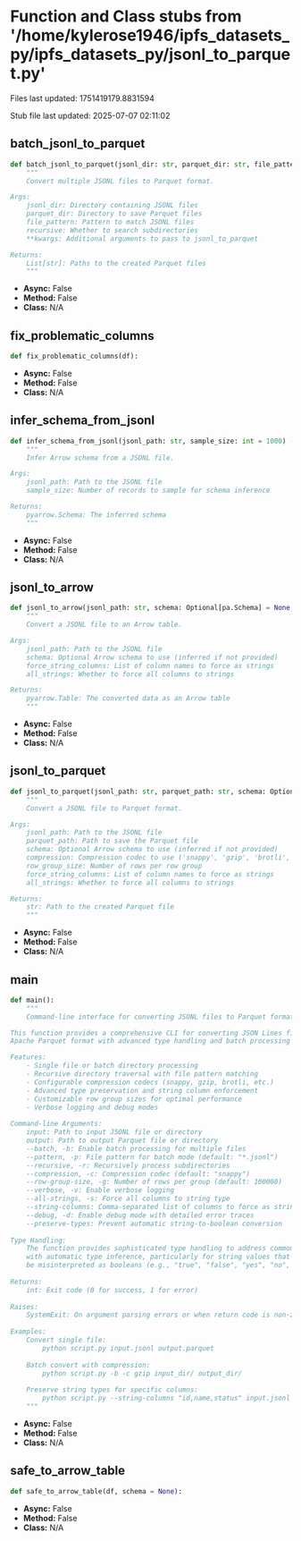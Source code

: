 # Function and Class stubs from '/home/kylerose1946/ipfs_datasets_py/ipfs_datasets_py/jsonl_to_parquet.py'

Files last updated: 1751419179.8831594

Stub file last updated: 2025-07-07 02:11:02

## batch_jsonl_to_parquet

```python
def batch_jsonl_to_parquet(jsonl_dir: str, parquet_dir: str, file_pattern: str = "*.jsonl", recursive: bool = False, **kwargs) -> List[str]:
    """
    Convert multiple JSONL files to Parquet format.

Args:
    jsonl_dir: Directory containing JSONL files
    parquet_dir: Directory to save Parquet files
    file_pattern: Pattern to match JSONL files
    recursive: Whether to search subdirectories
    **kwargs: Additional arguments to pass to jsonl_to_parquet

Returns:
    List[str]: Paths to the created Parquet files
    """
```
* **Async:** False
* **Method:** False
* **Class:** N/A

## fix_problematic_columns

```python
def fix_problematic_columns(df):
```
* **Async:** False
* **Method:** False
* **Class:** N/A

## infer_schema_from_jsonl

```python
def infer_schema_from_jsonl(jsonl_path: str, sample_size: int = 1000) -> pa.Schema:
    """
    Infer Arrow schema from a JSONL file.

Args:
    jsonl_path: Path to the JSONL file
    sample_size: Number of records to sample for schema inference

Returns:
    pyarrow.Schema: The inferred schema
    """
```
* **Async:** False
* **Method:** False
* **Class:** N/A

## jsonl_to_arrow

```python
def jsonl_to_arrow(jsonl_path: str, schema: Optional[pa.Schema] = None, force_string_columns: List[str] = None, all_strings: bool = False) -> pa.Table:
    """
    Convert a JSONL file to an Arrow table.

Args:
    jsonl_path: Path to the JSONL file
    schema: Optional Arrow schema to use (inferred if not provided)
    force_string_columns: List of column names to force as strings
    all_strings: Whether to force all columns to strings

Returns:
    pyarrow.Table: The converted data as an Arrow table
    """
```
* **Async:** False
* **Method:** False
* **Class:** N/A

## jsonl_to_parquet

```python
def jsonl_to_parquet(jsonl_path: str, parquet_path: str, schema: Optional[pa.Schema] = None, compression: str = "snappy", row_group_size: int = 100000, force_string_columns: List[str] = None, all_strings: bool = False) -> str:
    """
    Convert a JSONL file to Parquet format.

Args:
    jsonl_path: Path to the JSONL file
    parquet_path: Path to save the Parquet file
    schema: Optional Arrow schema to use (inferred if not provided)
    compression: Compression codec to use ('snappy', 'gzip', 'brotli', etc.)
    row_group_size: Number of rows per row group
    force_string_columns: List of column names to force as strings
    all_strings: Whether to force all columns to strings

Returns:
    str: Path to the created Parquet file
    """
```
* **Async:** False
* **Method:** False
* **Class:** N/A

## main

```python
def main():
    """
    Command-line interface for converting JSONL files to Parquet format.

This function provides a comprehensive CLI for converting JSON Lines files to
Apache Parquet format with advanced type handling and batch processing capabilities.

Features:
    - Single file or batch directory processing
    - Recursive directory traversal with file pattern matching
    - Configurable compression codecs (snappy, gzip, brotli, etc.)
    - Advanced type preservation and string column enforcement
    - Customizable row group sizes for optimal performance
    - Verbose logging and debug modes
    
Command-line Arguments:
    input: Path to input JSONL file or directory
    output: Path to output Parquet file or directory
    --batch, -b: Enable batch processing for multiple files
    --pattern, -p: File pattern for batch mode (default: "*.jsonl")
    --recursive, -r: Recursively process subdirectories
    --compression, -c: Compression codec (default: "snappy")
    --row-group-size, -g: Number of rows per group (default: 100000)
    --verbose, -v: Enable verbose logging
    --all-strings, -s: Force all columns to string type
    --string-columns: Comma-separated list of columns to force as strings
    --debug, -d: Enable debug mode with detailed error traces
    --preserve-types: Prevent automatic string-to-boolean conversion
    
Type Handling:
    The function provides sophisticated type handling to address common issues
    with automatic type inference, particularly for string values that might
    be misinterpreted as booleans (e.g., "true", "false", "yes", "no", "auto").
    
Returns:
    int: Exit code (0 for success, 1 for error)
    
Raises:
    SystemExit: On argument parsing errors or when return code is non-zero
    
Examples:
    Convert single file:
        python script.py input.jsonl output.parquet
        
    Batch convert with compression:
        python script.py -b -c gzip input_dir/ output_dir/
        
    Preserve string types for specific columns:
        python script.py --string-columns "id,name,status" input.jsonl output.parquet
    """
```
* **Async:** False
* **Method:** False
* **Class:** N/A

## safe_to_arrow_table

```python
def safe_to_arrow_table(df, schema = None):
```
* **Async:** False
* **Method:** False
* **Class:** N/A
